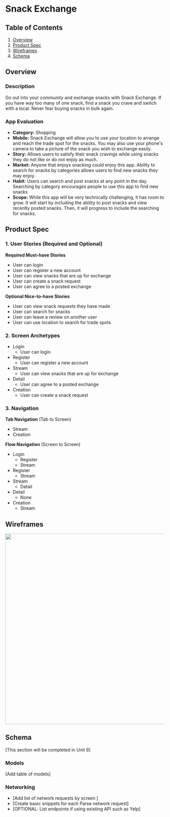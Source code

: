 # Snack Exchange

## Table of Contents
1. [Overview](#Overview)
1. [Product Spec](#Product-Spec)
1. [Wireframes](#Wireframes)
2. [Schema](#Schema)

## Overview
### Description
Go out into your community and exchange snacks with Snack Exchange. If you have way too many of one snack, find a snack you crave and switch with a local. Never fear buying snacks in bulk again.

### App Evaluation
- **Category:** Shopping
- **Mobile:** Snack Exchange will allow you to use your location to arrange and reach the trade spot for the snacks. You may also use your phone's camera to take a picture of the snack you wish to exchange easily.
- **Story:** Allows users to satisfy their snack cravings while using snacks they do not like or do not enjoy as much. 
- **Market:** Anyone that enjoys snacking could enjoy this app. Ability to search for snacks by categories allows users to find new snacks they may enjoy.
- **Habit:** Users can search and post snacks at any point in the day. Searching by category encourages people to use this app to find new snacks
- **Scope:** While this app will be very technically challenging, it has room to grow. It will start by including the ability to post snacks and view recently posted snacks. Then, it will progress to include the searching for snacks. 

## Product Spec

### 1. User Stories (Required and Optional)

**Required Must-have Stories**

* User can login
* User can register a new account
* User can view snacks that are up for exchange
* User can create a snack request
* User can agree to a posted exchange

**Optional Nice-to-have Stories**

* User can view snack requests they have made
* User can search for snacks
* User can leave a review on another user
* User can use location to search for trade spots

### 2. Screen Archetypes

* Login
    * User can login
* Register
    * User can register a new account
* Stream
    * User can view snacks that are up for exchange
* Detail
    * User can agree to a posted exchange
* Creation
    * User can create a snack request

### 3. Navigation

**Tab Navigation** (Tab to Screen)

* Stream
* Creation

**Flow Navigation** (Screen to Screen)

* Login
    * Register
    * Stream
* Register
    * Stream
* Stream
    * Detail
* Detail
    * None
* Creation
    * Stream

## Wireframes
<img src="https://imgur.com/a/7bWyNIe.jpg" width=600/>

## Schema 
[This section will be completed in Unit 9]
### Models
[Add table of models]
### Networking
- [Add list of network requests by screen ]
- [Create basic snippets for each Parse network request]
- [OPTIONAL: List endpoints if using existing API such as Yelp]
